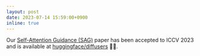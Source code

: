 ```yaml
---
layout: post
date: 2023-07-14 15:59:00+0900
inline: true
---
```


Our [Self-Attention Guidance (SAG)](https://arxiv.org/abs/2210.00939) paper has been accepted to ICCV 2023 and is available at [huggingface/diffusers](https://huggingface.co/docs/diffusers/api/pipelines/self_attention_guidance) :hugs::firecracker:.
